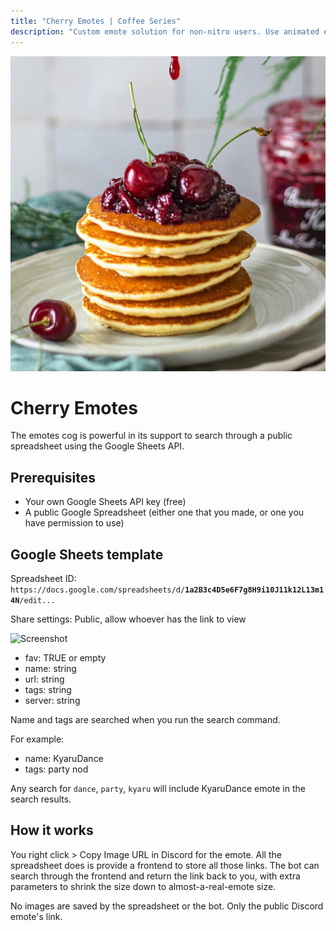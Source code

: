 ```yaml
---
title: "Cherry Emotes | Coffee Series"
description: "Custom emote solution for non-nitro users. Use animated emotes in your server, even without Nitro. Make your own emote storage spreadsheet and generate emote-like image links for use in DMs and elsewhere."
---
```


<img src="./emotes.jpg" alt="logo" class="w-24 rounded">

# Cherry Emotes

<CogHero cog="emotes" :desc="$frontmatter.description" />


The emotes cog is powerful in its support to search through a public spreadsheet using the Google Sheets API.

## Prerequisites
- Your own Google Sheets API key (free)
- A public Google Spreadsheet (either one that you made, or one you have permission to use)

## Google Sheets template

Spreadsheet ID: `https://docs.google.com/spreadsheets/d/`**`1a2B3c4D5e6F7g8H9i10J11k12L13m14N`**`/edit...`

Share settings: Public, allow whoever has the link to view

![Screenshot](https://cdn.discordapp.com/attachments/818822855349239809/844844497493426256/unknown.png)

- fav: TRUE or empty
- name: string
- url: string
- tags: string
- server: string

Name and tags are searched when you run the search command.

For example:
- name: KyaruDance
- tags: party nod

Any search for `dance`, `party`, `kyaru` will include KyaruDance emote in the search results.

## How it works

You right click > Copy Image URL in Discord for the emote. All the spreadsheet does is provide a frontend to store all those links. The bot can search through the frontend and return the link back to you, with extra parameters to shrink the size down to almost-a-real-emote size.

No images are saved by the spreadsheet or the bot. Only the public Discord emote's link.
